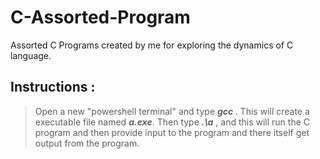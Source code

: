 # C-Assorted-Program
Assorted C Programs created by me for exploring the dynamics of C language.

## **Instructions** :
> Open a new "powershell terminal" and type ***gcc <file name>***. This will create a executable file named ***a.exe***. Then type ***.\a*** , and this will run the C program and then provide input to the program and there itself get output from the program.